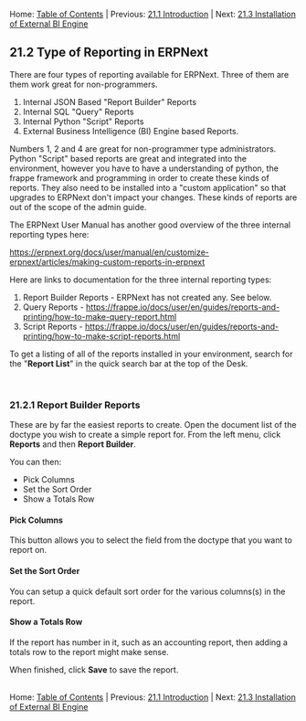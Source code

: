 Home: [Table of Contents](../ "Table of Contents") | Previous: [21.1 Introduction](introduction "Reporting Introduction") | Next: [21.3 Installation of External BI Engine](install-bi "Installation of External BI Engine")

## 21.2 Type of Reporting in ERPNext

There are four types of reporting available for ERPNext. Three of them are them work great for non-programmers.

1. Internal JSON Based "Report Builder" Reports
1. Internal SQL "Query" Reports
1. Internal Python "Script" Reports
1. External Business Intelligence (BI) Engine based Reports.

Numbers 1, 2 and 4 are great for non-programmer type administrators. Python "Script" based reports are great and integrated into the environment, however you have to have a understanding of python, the frappe framework and programming in order to create these kinds of reports. They also need to be installed into a "custom application" so that upgrades to ERPNext don't impact your changes. These kinds of reports are out of the scope of the admin guide. 

The ERPNext User Manual has another good overview of the three internal reporting types here:

<https://erpnext.org/docs/user/manual/en/customize-erpnext/articles/making-custom-reports-in-erpnext>

Here are links to documentation for the three internal reporting types:

1. Report Builder Reports - ERPNext has not created any. See below.
1. Query Reports - <https://frappe.io/docs/user/en/guides/reports-and-printing/how-to-make-query-report.html>
1. Script Reports - <https://frappe.io/docs/user/en/guides/reports-and-printing/how-to-make-script-reports.html>

To get a listing of all of the reports installed in your environment, search for the "**Report List**" in the quick search bar at the top of the Desk.

<a name="rb">&nbsp;</a>
### 21.2.1 Report Builder Reports

These are by far the easiest reports to create. Open the document list of the doctype you wish to create a simple report for. From the left menu, click **Reports** and then **Report Builder**.

You can then:
- Pick Columns
- Set the Sort Order
- Show a Totals Row

#### Pick Columns

This button allows you to select the field from the doctype that you want to report on.

#### Set the Sort Order

You can setup a quick default sort order for the various columns(s) in the report.

#### Show a Totals Row

If the report has number in it, such as an accounting report, then adding a totals row to the report might make sense.

When finished, click **Save** to save the report.<br /><br />

Home: [Table of Contents](../ "Table of Contents") | Previous: [21.1 Introduction](introduction "Reporting Introduction") | Next: [21.3 Installation of External BI Engine](install-bi "Installation of External BI Engine")
